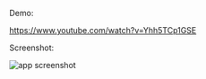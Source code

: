 Demo:

https://www.youtube.com/watch?v=Yhh5TCp1GSE

Screenshot:

![app screenshot]([http://url/to/img.png](https://imgur.com/a/VEDPwXl))
